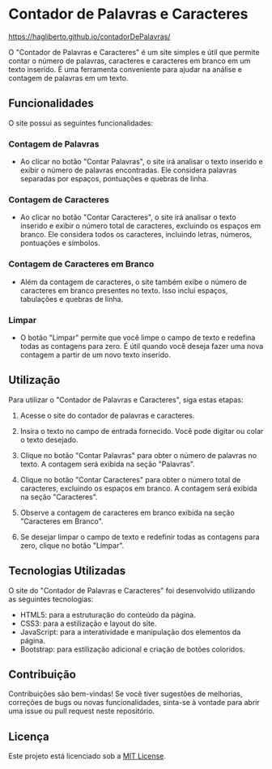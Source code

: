 # Contador de Palavras e Caracteres

https://hagliberto.github.io/contadorDePalavras/

O "Contador de Palavras e Caracteres" é um site simples e útil que permite contar o número de palavras, caracteres e caracteres em branco em um texto inserido. É uma ferramenta conveniente para ajudar na análise e contagem de palavras em um texto.

## Funcionalidades

O site possui as seguintes funcionalidades:

### Contagem de Palavras

- Ao clicar no botão "Contar Palavras", o site irá analisar o texto inserido e exibir o número de palavras encontradas. Ele considera palavras separadas por espaços, pontuações e quebras de linha.

### Contagem de Caracteres

- Ao clicar no botão "Contar Caracteres", o site irá analisar o texto inserido e exibir o número total de caracteres, excluindo os espaços em branco. Ele considera todos os caracteres, incluindo letras, números, pontuações e símbolos.

### Contagem de Caracteres em Branco

- Além da contagem de caracteres, o site também exibe o número de caracteres em branco presentes no texto. Isso inclui espaços, tabulações e quebras de linha.

### Limpar

- O botão "Limpar" permite que você limpe o campo de texto e redefina todas as contagens para zero. É útil quando você deseja fazer uma nova contagem a partir de um novo texto inserido.

## Utilização

Para utilizar o "Contador de Palavras e Caracteres", siga estas etapas:

1. Acesse o site do contador de palavras e caracteres.

2. Insira o texto no campo de entrada fornecido. Você pode digitar ou colar o texto desejado.

3. Clique no botão "Contar Palavras" para obter o número de palavras no texto. A contagem será exibida na seção "Palavras".

4. Clique no botão "Contar Caracteres" para obter o número total de caracteres, excluindo os espaços em branco. A contagem será exibida na seção "Caracteres".

5. Observe a contagem de caracteres em branco exibida na seção "Caracteres em Branco".

6. Se desejar limpar o campo de texto e redefinir todas as contagens para zero, clique no botão "Limpar".

## Tecnologias Utilizadas

O site do "Contador de Palavras e Caracteres" foi desenvolvido utilizando as seguintes tecnologias:

- HTML5: para a estruturação do conteúdo da página.
- CSS3: para a estilização e layout do site.
- JavaScript: para a interatividade e manipulação dos elementos da página.
- Bootstrap: para estilização adicional e criação de botões coloridos.

## Contribuição

Contribuições são bem-vindas! Se você tiver sugestões de melhorias, correções de bugs ou novas funcionalidades, sinta-se à vontade para abrir uma issue ou pull request neste repositório.

## Licença

Este projeto está licenciado sob a [MIT License](LICENSE).